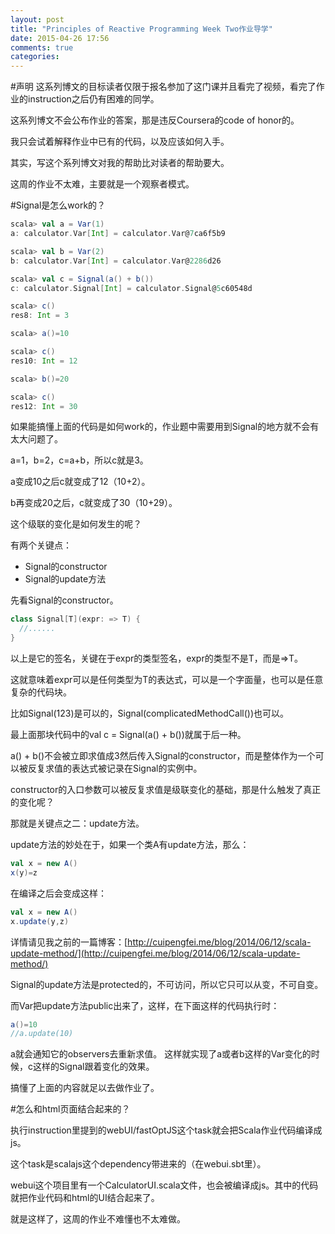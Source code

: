 ```yaml
---
layout: post
title: "Principles of Reactive Programming Week Two作业导学"
date: 2015-04-26 17:56
comments: true
categories:
---
```


#声明
这系列博文的目标读者仅限于报名参加了这门课并且看完了视频，看完了作业的instruction之后仍有困难的同学。

这系列博文不会公布作业的答案，那是违反Coursera的code of honor的。

我只会试着解释作业中已有的代码，以及应该如何入手。

其实，写这个系列博文对我的帮助比对读者的帮助要大。


这周的作业不太难，主要就是一个观察者模式。

#Signal是怎么work的？

```scala
scala> val a = Var(1)
a: calculator.Var[Int] = calculator.Var@7ca6f5b9

scala> val b = Var(2)
b: calculator.Var[Int] = calculator.Var@2286d26

scala> val c = Signal(a() + b())
c: calculator.Signal[Int] = calculator.Signal@5c60548d

scala> c()
res8: Int = 3

scala> a()=10

scala> c()
res10: Int = 12

scala> b()=20

scala> c()
res12: Int = 30
```

如果能搞懂上面的代码是如何work的，作业题中需要用到Signal的地方就不会有太大问题了。

a=1，b=2，c=a+b，所以c就是3。

a变成10之后c就变成了12（10+2）。

b再变成20之后，c就变成了30（10+29）。

这个级联的变化是如何发生的呢？

有两个关键点：

* Signal的constructor
* Signal的update方法

先看Signal的constructor。

```scala
class Signal[T](expr: => T) {
  //......
}
```

以上是它的签名，关键在于expr的类型签名，expr的类型不是T，而是=>T。

这就意味着expr可以是任何类型为T的表达式，可以是一个字面量，也可以是任意复杂的代码块。

比如Signal(123)是可以的，Signal(complicatedMethodCall())也可以。

最上面那块代码中的val c = Signal(a() + b())就属于后一种。

a() + b()不会被立即求值成3然后传入Signal的constructor，而是整体作为一个可以被反复求值的表达式被记录在Signal的实例中。

constructor的入口参数可以被反复求值是级联变化的基础，那是什么触发了真正的变化呢？

那就是关键点之二：update方法。

update方法的妙处在于，如果一个类A有update方法，那么：

```scala
val x = new A()
x(y)=z
```

在编译之后会变成这样：

```scala
val x = new A()
x.update(y,z)
```

详情请见我之前的一篇博客：[http://cuipengfei.me/blog/2014/06/12/scala-update-method/](http://cuipengfei.me/blog/2014/06/12/scala-update-method/)

Signal的update方法是protected的，不可访问，所以它只可以从变，不可自变。

而Var把update方法public出来了，这样，在下面这样的代码执行时：

```scala
a()=10
//a.update(10)
```

a就会通知它的observers去重新求值。
这样就实现了a或者b这样的Var变化的时候，c这样的Signal跟着变化的效果。

搞懂了上面的内容就足以去做作业了。

#怎么和html页面结合起来的？

执行instruction里提到的webUI/fastOptJS这个task就会把Scala作业代码编译成js。

这个task是scalajs这个dependency带进来的（在webui.sbt里）。

webui这个项目里有一个CalculatorUI.scala文件，也会被编译成js。其中的代码就把作业代码和html的UI结合起来了。

就是这样了，这周的作业不难懂也不太难做。
